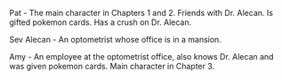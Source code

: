 Pat - The main character in Chapters 1 and 2. Friends with Dr. Alecan. Is gifted pokemon cards. Has a crush on Dr. Alecan.

Sev Alecan - An optometrist whose office is in a mansion.

Amy - An employee at the optometrist office, also knows Dr. Alecan and was given pokemon cards. Main character in Chapter 3.
